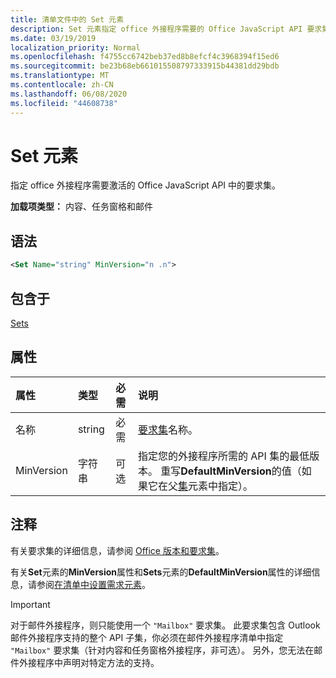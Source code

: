 ```yaml
---
title: 清单文件中的 Set 元素
description: Set 元素指定 office 外接程序需要的 Office JavaScript API 要求集才能激活。
ms.date: 03/19/2019
localization_priority: Normal
ms.openlocfilehash: f4755cc6742beb37ed8b8efcf4c3968394f15ed6
ms.sourcegitcommit: be23b68eb661015508797333915b44381dd29bdb
ms.translationtype: MT
ms.contentlocale: zh-CN
ms.lasthandoff: 06/08/2020
ms.locfileid: "44608738"
---
```

# <a name="set-element"></a>Set 元素

指定 office 外接程序需要激活的 Office JavaScript API 中的要求集。

**加载项类型：** 内容、任务窗格和邮件

## <a name="syntax"></a>语法

```XML
<Set Name="string" MinVersion="n .n">
```

## <a name="contained-in"></a>包含于

[Sets](sets.md)

## <a name="attributes"></a>属性

|**属性**|**类型**|**必需**|**说明**|
|:-----|:-----|:-----|:-----|
|名称|string|必需|[要求集](../../develop/office-versions-and-requirement-sets.md)名称。|
|MinVersion|字符串|可选|指定您的外接程序所需的 API 集的最低版本。 重写**DefaultMinVersion**的值（如果它在父[集](sets.md)元素中指定）。|

## <a name="remarks"></a>注释

有关要求集的详细信息，请参阅 [Office 版本和要求集](../../develop/office-versions-and-requirement-sets.md)。

有关**Set**元素的**MinVersion**属性和**Sets**元素的**DefaultMinVersion**属性的详细信息，请参阅[在清单中设置需求元素](../../develop/specify-office-hosts-and-api-requirements.md#set-the-requirements-element-in-the-manifest)。

> [!IMPORTANT] 
> 对于邮件外接程序，则只能使用一个 `"Mailbox"` 要求集。 此要求集包含 Outlook 邮件外接程序支持的整个 API 子集，你必须在邮件外接程序清单中指定 `"Mailbox"` 要求集（针对内容和任务窗格外接程序，非可选）。 另外，您无法在邮件外接程序中声明对特定方法的支持。
